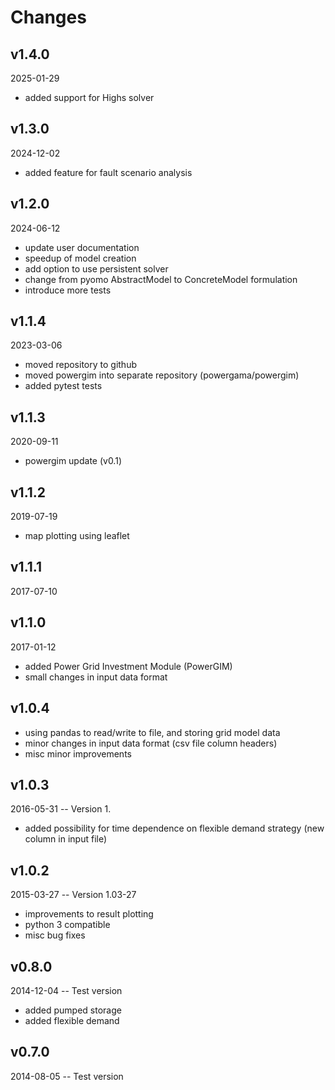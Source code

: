 # Changes

## v1.4.0
2025-01-29
- added support for Highs solver

## v1.3.0
2024-12-02
- added feature for fault scenario analysis

## v1.2.0
2024-06-12
- update user documentation
- speedup of model creation
- add option to use persistent solver
- change from pyomo AbstractModel to ConcreteModel formulation
- introduce more tests

## v1.1.4
2023-03-06
- moved repository to github
- moved powergim into separate repository (powergama/powergim)
- added pytest tests

## v1.1.3
2020-09-11
- powergim update (v0.1)

## v1.1.2 
2019-07-19
- map plotting using leaflet

## v1.1.1
2017-07-10

## v1.1.0
2017-01-12
- added Power Grid Investment Module (PowerGIM)
- small changes in input data format

## v1.0.4
- using pandas to read/write to file, and storing grid model data
- minor changes in input data format (csv file column headers)
- misc minor improvements

## v1.0.3 
2016-05-31 -- Version 1.
- added possibility for time dependence on flexible demand strategy (new column in input file)

## v1.0.2 
2015-03-27 -- Version 1.03-27
- improvements to result plotting
- python 3 compatible
- misc bug fixes

## v0.8.0
2014-12-04 -- Test version
- added pumped storage
- added flexible demand

## v0.7.0
2014-08-05 -- Test version
 
